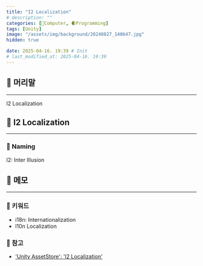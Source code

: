 ```yaml
---
title: "I2 Localization"
# description: ""
categories: [💫Computer, 🌒Programming]
tags: [Unity]
image: "/assets/img/background/20240827_140647.jpg"
hidden: true

date: 2025-04-16. 19:39 # Init
# last_modified_at: 2025-04-16. 19:39
---
```


## 💫 머리말

---

I2 Localization  

## 💫 I2 Localization

---

### 🫧 Naming

I2: Inter Illusion  

## 💫 메모

---

### 🫧 키워드

- i18n: Internationalization
- l10n Localization

### 🫧 참고

- ['Unity AssetStore': 'I2 Localization'](https://assetstore.unity.com/packages/tools/localization/i2-localization-14884)

